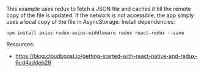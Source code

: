 This example uses redux to fetch a JSON file and caches it till the remote copy of the file is updated. If the network is not accessible, the app simply uses a local copy of the file in AsyncStorage.
Install dependencies:
```
npm install axios redux-axios-middleware redux react-redux --save
```

Resources:
* https://blog.cloudboost.io/getting-started-with-react-native-and-redux-6cd4addeb29

